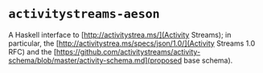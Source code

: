 # `activitystreams-aeson`

A Haskell interface to [http://activitystrea.ms/](Activity Streams); in
particular, the [http://activitystrea.ms/specs/json/1.0/](Activity
Streams 1.0 RFC) and the [https://github.com/activitystreams/activity-schema/blob/master/activity-schema.md](proposed base schema).
